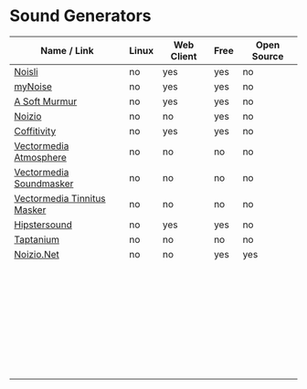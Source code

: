 # Sound Generators

| Name / Link                                                                         | Linux | Web Client | Free | Open Source |
| ----------------------------------------------------------------------------------- | ----- | ---------- | ---- | ----------- |
| [Noisli](https://www.noisli.com/)                                                   | no    | yes        | yes  | no          |
| [myNoise](https://mynoise.net/)                                                     | no    | yes        | yes  | no          |
| [A Soft Murmur](https://asoftmurmur.com/)                                           | no    | yes        | yes  | no          |
| [Noizio](http://noiz.io/)                                                           | no    | no         | yes  | no          |
| [Coffitivity](https://coffitivity.com/)                                             | no    | yes        | yes  | no          |
| [Vectormedia Atmosphere](http://www.vectormediasoftware.com/atmdeluxehome.htm)      | no    | no         | no   | no          |
| [Vectormedia Soundmasker](http://www.vectormediasoftware.com/soundmaskerhome.htm)   | no    | no         | no   | no          |
| [Vectormedia Tinnitus Masker](http://www.vectormediasoftware.com/tinmaskerhome.htm) | no    | no         | no   | no          |
| [Hipstersound](https://hipstersound.com/)                                           | no    | yes        | yes  | no          |
| [Taptanium](http://taptanium.com/)                                                  | no    | no         | no   | no          |
| [Noizio.Net](https://sourceforge.net/projects/noizio-net/)                          | no    | no         | yes  | yes         |
| []() |  |  |  |  |
| []() |  |  |  |  |
| []() |  |  |  |  |
| []() |  |  |  |  |
| []() |  |  |  |  |
| []() |  |  |  |  |
| []() |  |  |  |  |
| []() |  |  |  |  |
| []() |  |  |  |  |
| []() |  |  |  |  |
| []() |  |  |  |  |
| []() |  |  |  |  |
| []() |  |  |  |  |
| []() |  |  |  |  |
| []() |  |  |  |  |
| []() |  |  |  |  |
| []() |  |  |  |  |
| []() |  |  |  |  |
| []() |  |  |  |  |
| []() |  |  |  |  |
| []() |  |  |  |  |
| []() |  |  |  |  |
| []() |  |  |  |  |
| []() |  |  |  |  |
| []() |  |  |  |  |
| []() |  |  |  |  |
| []() |  |  |  |  |
| []() |  |  |  |  |
| []() |  |  |  |  |
| []() |  |  |  |  |
| []() |  |  |  |  |
| []() |  |  |  |  |
| []() |  |  |  |  |
| []() |  |  |  |  |
